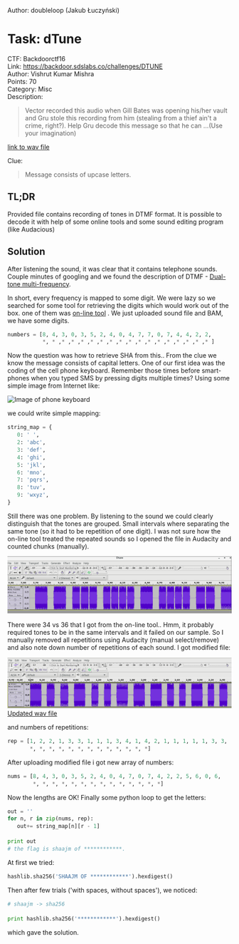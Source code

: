 Author: doubleloop (Jakub Łuczyński)

# Task: dTune

CTF: Backdoorctf16  
Link: https://backdoor.sdslabs.co/challenges/DTUNE  
Author: Vishrut Kumar Mishra  
Points: 70  
Category: Misc  
Description:
>Vector recorded this audio when Gill Bates was opening his/her vault and Gru stole this recording from him (stealing from a thief ain't a crime, right?). Help Gru decode this message so that he can ...(Use your imagination)

[link to wav file](dtune1.wav)

Clue:
>Message consists of upcase letters.

## TL;DR

Provided file contains recording of tones in DTMF format. It is possible to decode it
with help of some online tools and some sound editing program (like Audacious)


## Solution

After listening the sound, it was clear that it contains telephone sounds.
Couple minutes of googling and we found the description of DTMF -
[Dual-tone multi-frequency](https://en.wikipedia.org/wiki/Dual-tone_multi-frequency_signaling).

In short, every frequency is mapped to some digit. We were lazy so we searched for some tool for retrieving the digits which would work out of the box. one of them was [on-line tool](http://dialabc.com/sound/detect/) . We just uploaded sound file and BAM, we have some digits.

```python
numbers = [8, 4, 3, 0, 3, 5, 2, 4, 0, 4, 7, 7, 0, 7, 4, 4, 2, 2,
           *, * ,* ,* ,* ,* ,* ,* ,* ,* ,* ,* ,* ,* ,* ,* ,* ,* ]

```

Now the question was how to retrieve SHA from this.. From the clue we know the message consists of capital letters. One of our first idea was the coding of the cell phone keyboard. Remember those times before smart-phones when you typed SMS by pressing digits multiple times? Using some simple image from Internet like:

![Image of phone keyboard](http://www.yorku.ca/mack/chapter5-f2.jpg)

we could write simple mapping:

```python
string_map = {
   0: ' ',
   2: 'abc',
   3: 'def',
   4: 'ghi',
   5: 'jkl',
   6: 'mno',
   7: 'pqrs',
   8: 'tuv',
   9: 'wxyz',
}
```

Still there was one problem. By listening to the sound we could clearly distinguish that the tones are grouped. Small intervals where separating the same tone (so it had to be repetition of one digit). I was not sure how the on-line tool treated the repeated sounds so I opened the file in Audacity and counted chunks (manually).

![Audacious screenshot 1](img1.png)


There were 34 vs 36 that I got from the on-line tool.. Hmm, it probably required tones to be in the same intervals and it failed on our sample. So I manually removed all repetitions using Audacity (manual select/remove) and also note down number of repetitions of each sound. I got modified file:

![Audacious screenshot 1](img2.png)
[Updated wav file](dtune1.wav)

and numbers of repetitions:
```python
rep = [1, 2, 2, 1, 3, 3, 1, 1, 1, 3, 4, 1, 4, 2, 1, 1, 1, 1, 1, 3, 3,
       *, *, *, *, *, *, *, *, *, *, *, *, *]
```

After uploading modified file i got new array of numbers:
```python
nums = [8, 4, 3, 0, 3, 5, 2, 4, 0, 4, 7, 0, 7, 4, 2, 2, 5, 6, 0, 6,
        *, *, *, *, *, *, *, *, *, *, *, *, *, *]
```

Now the lengths are OK! Finally some python loop to get the letters:
```python
out = ''
for n, r in zip(nums, rep):
   out+= string_map[n][r - 1]

print out
# the flag is shaajm of ************.
```

At first we tried:
```python
hashlib.sha256('SHAAJM OF ************').hexdigest()
```

Then after few trials ('with spaces, without spaces'), we noticed:
```python
# shaajm -> sha256

print hashlib.sha256('************').hexdigest()
```
which gave the solution.
